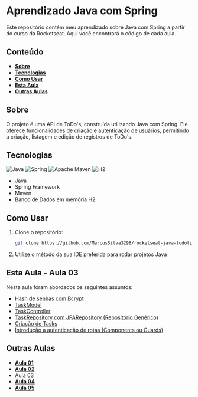 # Aprendizado Java com Spring

Este repositório contém meu aprendizado sobre Java com Spring a partir do curso da Rocketseat. Aqui você encontrará o código de cada aula.

## Conteúdo

- **[Sobre](#sobre)**
- **[Tecnologias](#tecnologias)**
- **[Como Usar](#como-usar)**
- **[Esta Aula](#esta-aula)**
- **[Outras Aulas](#outras-aulas)**

## Sobre

O projeto é uma API de ToDo's, construída utilizando Java com Spring. Ele oferece funcionalidades de criação e autenticação de usuários, permitindo a criação, listagem e edição de registros de ToDo's.

## Tecnologias

<div>
  <img src="https://img.shields.io/badge/Java-ED8B00?style=flat&logo=openjdk&logoColor=white" alt="Java" />
  <img src="https://img.shields.io/badge/Spring-%236DB33F.svg?style=flat&logo=spring&logoColor=white" alt="Spring" />
  <img src="https://img.shields.io/badge/Apache%20Maven-C71A36?style=flat&logo=Apache%20Maven&logoColor=white" alt="Apache Maven" />
  <img src="https://img.shields.io/badge/H2-0007b6?style=flat&logo=databricks&logoColor=white" alt="H2" />
</div>

- Java
- Spring Framework
- Maven
- Banco de Dados em memória H2

## Como Usar

1. Clone o repositório:

   ```bash
   git clone https://github.com/MarcusSilva3298/rocketseat-java-todolist.git

2. Utilize o método da sua IDE preferida para rodar projetos Java


## Esta Aula - Aula 03

Nesta aula foram abordados os seguintes assuntos:

- [Hash de senhas com Bcrypt](https://github.com/MarcusSilva3298/rocketseat-java-todolist/blob/aula-03/src/main/java/br/com/marcussilva/todolist/user/UserController.java#L28)
- [TaskModel](https://github.com/MarcusSilva3298/rocketseat-java-todolist/blob/aula-03/src/main/java/br/com/marcussilva/todolist/tasks/TaskModel.java#L14)
- [TaskController](https://github.com/MarcusSilva3298/rocketseat-java-todolist/blob/aula-03/src/main/java/br/com/marcussilva/todolist/tasks/TaskController.java#L16)
- [TaskRepository com JPARepository (Repositório Genérico)](https://github.com/MarcusSilva3298/rocketseat-java-todolist/blob/aula-03/src/main/java/br/com/marcussilva/todolist/tasks/ITaskRepository.java#L6)
- [Criação de Tasks](https://github.com/MarcusSilva3298/rocketseat-java-todolist/blob/aula-03/src/main/java/br/com/marcussilva/todolist/tasks/TaskController.java#L22)
- [Introdução a autenticação de rotas (Components ou Guards)](https://github.com/MarcusSilva3298/rocketseat-java-todolist/blob/aula-03/src/main/java/br/com/marcussilva/todolist/filters/FilterTaskAuth.java#L17)

## Outras Aulas

- **[Aula 01](https://github.com/MarcusSilva3298/rocketseat-java-todolist/tree/aula-01)**
- **[Aula 02](https://github.com/MarcusSilva3298/rocketseat-java-todolist/tree/aula-02)**
- Aula 03
- **[Aula 04](https://github.com/MarcusSilva3298/rocketseat-java-todolist/tree/aula-04)**
- **[Aula 05](https://github.com/MarcusSilva3298/rocketseat-java-todolist/tree/aula-05)**
